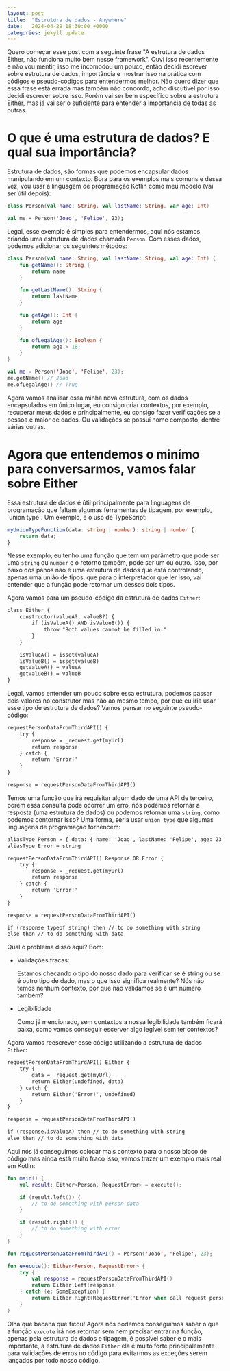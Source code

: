 ```yaml
---
layout: post
title:  "Estrutura de dados - Anywhere"
date:   2024-04-29 18:30:00 +0000
categories: jekyll update
---
```


Quero começar esse post com a seguinte frase "A estrutura de dados Either, não funciona muito bem nesse framework". Ouvi isso recentemente e não vou mentir, isso me incomodou um pouco, então decidi escrever sobre estrutura de dados, importância e mostrar isso na prática com códigos e pseudo-códigos para entendermos melhor. Não quero dizer que essa frase está errada mas também não concordo, acho discutível por isso decidi escrever sobre isso. Porém vai ser bem específico sobre a estrutura Either, mas já vai ser o suficiente para entender a importância de todas as outras.

<h1>O que é uma estrutura de dados? E qual sua importância?</h1>

Estrutura de dados, são formas que podemos encapsular dados manipulando em um contexto. Bora para os exemplos mais comuns e dessa vez, vou usar a linguagem de programação Kotlin como meu modelo (vai ser útil depois):

```kt
class Person(val name: String, val lastName: String, var age: Int)

val me = Person('Joao', 'Felipe', 23);
```

Legal, esse exemplo é simples para entendermos, aqui nós estamos criando uma estrutura de dados chamada `Person`. Com esses dados, podemos adicionar os seguintes métodos: 

```kt
class Person(val name: String, val lastName: String, val age: Int) {
    fun getName(): String {
        return name 
    }

    fun getLastName(): String {
        return lastName 
    }

    fun getAge(): Int {
        return age 
    }

    fun ofLegalAge(): Boolean {
        return age > 18;
    }
}

val me = Person('Joao', 'Felipe', 23);
me.getName() // Joao
me.ofLegalAge() // True
```

Agora vamos analisar essa minha nova estrutura, com os dados encapsulados em único lugar, eu consigo criar contextos, por exemplo, recuperar meus dados e principalmente, eu consigo fazer verificações se a pessoa é maior de dados. Ou validações se possuí nome composto, dentre várias outras.

<h1>Agora que entendemos o minímo para conversarmos, vamos falar sobre Either</h1>
Essa estrutura de dados é útil principalmente para linguagens de programação que faltam algumas ferramentas de tipagem, por exemplo, `union type`. Um exemplo, é o uso de TypeScript:

```ts
myUnionTypeFunction(data: string | number): string | number {
    return data;
}
```

Nesse exemplo, eu tenho uma função que tem um parâmetro que pode ser uma `string` ou `number` e o retorno também, pode ser um ou outro. Isso, por baixo dos panos não é uma estrutura de dados que está controlando, apenas uma união de tipos, que para o interpretador que ler isso, vai entender que a função pode retornar um desses dois tipos.

Agora vamos para um pseudo-código da estrutura de dados `Either`:

```txt
class Either {
    constructor(valueA?, valueB?) {
        if (isValueA() AND isValueB()) {
            throw "Both values ​​cannot be filled in."
        }
    }

    isValueA() = isset(valueA)
    isValueB() = isset(valueB)
    getValueA() = valueA
    getValueB() = valueB
}
```

Legal, vamos entender um pouco sobre essa estrutura, podemos passar dois valores no construtor mas não ao mesmo tempo, por que eu iria usar esse tipo de estrutura de dados? Vamos pensar no seguinte pseudo-código:

```txt
requestPersonDataFromThirdAPI() {
    try {
        response = _request.get(myUrl)
        return response
    } catch {
        return 'Error!'
    }
}

response = requestPersonDataFromThirdAPI()
```

Temos uma função que irá requisitar algum dado de uma API de terceiro, porém essa consulta pode ocorrer um erro, nós podemos retornar a resposta (uma estrutura de dados) ou podemos retornar uma `string`, como podemos contornar isso? Uma forma, seria usar `union type` que algumas linguagens de programação fornencem: 

```txt
aliasType Person = { data: { name: 'Joao', lastName: 'Felipe', age: 23 } }
aliasType Error = string

requestPersonDataFromThirdAPI() Response OR Error {
    try {
        response = _request.get(myUrl)
        return response
    } catch {
        return 'Error!'
    }
}

response = requestPersonDataFromThirdAPI()

if (response typeof string) then // to do something with string
else then // to do something with data
```

Qual o problema disso aqui? Bom:

  * Validações fracas:
    
    Estamos checando o tipo do nosso dado para verificar se é string ou se é outro tipo de dado, mas o que isso significa realmente? Nós não temos nenhum contexto, por que não validamos se é um número também? 

  * Legibilidade

    Como já mencionado, sem contextos a nossa legibilidade também ficará baixa, como vamos conseguir escerver algo legível sem ter contextos?

Agora vamos reescrever esse código utilizando a estrutura de dados `Either`:

```txt
requestPersonDataFromThirdAPI() Either {
    try {
        data = _request.get(myUrl)
        return Either(undefined, data)
    } catch {
        return Either('Error!', undefined)
    }
}

response = requestPersonDataFromThirdAPI()

if (response.isValueA) then // to do something with string
else then // to do something with data
```

Aqui nós já conseguimos colocar mais contexto para o nosso bloco de código mas ainda está muito fraco isso, vamos trazer um exemplo mais real em Kotlin:

```kt
fun main() {
    val result: Either<Person, RequestError> = execute();

    if (result.left()) {
        // to do something with person data
    }

    if (result.right()) {
        // to do something with error
    }
}

fun requestPersonDataFromThirdAPI() = Person('Joao', 'Felipe', 23); 

fun execute(): Either<Person, RequestError> {
    try {
        val response = requestPersonDataFromThirdAPI()
        return Either.Left(response)
    } catch (e: SomeException) {
        return Either.Right(RequestError('Error when call request person data.'))
    }
}
```

Olha que bacana que ficou! Agora nós podemos conseguimos saber o que a função `execute` irá nos retornar sem nem precisar entrar na função, apenas pela estrutura de dados e tipagem, é possível saber e o mais importante, a estrutura de dados `Either` ela é muito forte principalemente para validações de erros no código para evitarmos as exceções serem lançados por todo nosso código.